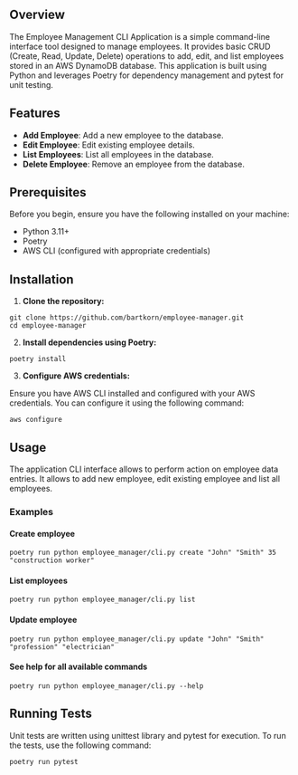 ## Overview

The Employee Management CLI Application is a simple command-line interface tool designed to manage employees. It provides basic CRUD (Create, Read, Update, Delete) operations to add, edit, and list employees stored in an AWS DynamoDB database. This application is built using Python and leverages Poetry for dependency management and pytest for unit testing.

## Features

* **Add Employee**: Add a new employee to the database.
* **Edit Employee**: Edit existing employee details.
* **List Employees**: List all employees in the database.
* **Delete Employee**: Remove an employee from the database.

## Prerequisites

Before you begin, ensure you have the following installed on your machine:

* Python 3.11+
* Poetry
* AWS CLI (configured with appropriate credentials)

## Installation

1. **Clone the repository:**

````
git clone https://github.com/bartkorn/employee-manager.git
cd employee-manager
````
2. **Install dependencies using Poetry:**

````
poetry install
````

3. **Configure AWS credentials:**

Ensure you have AWS CLI installed and configured with your AWS credentials. You can configure it using the following command:
````
aws configure
````

## Usage

The application CLI interface allows to perform action on employee data entries. It allows to add new employee, edit existing employee and list all employees.

### Examples
#### Create employee
````
poetry run python employee_manager/cli.py create "John" "Smith" 35 "construction worker" 
````
#### List employees
````
poetry run python employee_manager/cli.py list 
````
#### Update employee
````
poetry run python employee_manager/cli.py update "John" "Smith" "profession" "electrician" 
````
#### See help for all available commands 
````
poetry run python employee_manager/cli.py --help 
````

## Running Tests
Unit tests are written using unittest library and pytest for execution. To run the tests, use the following command:

````
poetry run pytest
````
